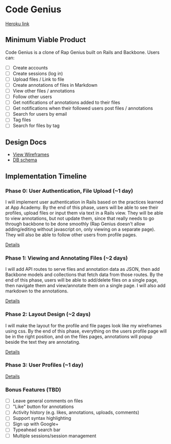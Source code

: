 # Code Genius

[Heroku link][heroku]

[heroku]: http://.herokuapp.com

## Minimum Viable Product
Code Genius is a clone of Rap Genius built on Rails and Backbone. Users can:

<!-- This is a Markdown checklist. Use it to keep track of your progress! -->

- [ ] Create accounts
- [ ] Create sessions (log in)
- [ ] Upload files / Link to file
- [ ] Create annotations of files in Markdown
- [ ] View other files / annotations
- [ ] Follow other users
- [ ] Get notifications of annotations added to their files
- [ ] Get notifications when their followed users post files / annotations
- [ ] Search for users by email
- [ ] Tag files
- [ ] Search for files by tag

## Design Docs
* [View Wireframes][views]
* [DB schema][schema]

[views]: ./docs/views.md
[schema]: ./docs/schema.md

## Implementation Timeline

### Phase 0: User Authentication, File Upload (~1 day)
I will implement user authentication in Rails based on the practices learned at
App Academy. By the end of this phase, users will be able to see their profiles, upload files or input them via text in a Rails view. They will be able to view annotations, but not update them, since that really needs to go through backbone to be done smoothly (Rap Genius doesn't allow adding/editing without javascript on, only viewing on a separate page). They will also be able to follow other users from profile pages.

[Details][phase-zero]

### Phase 1: Viewing and Annotating Files (~2 days)
I will add API routes to serve files and annotation data as JSON, then add Backbone models and collections that fetch data from those routes. By the end of this phase, users will be able to add/delete files on a single page, then navigate them and view/annotate them on a single page. I will also add markdown to the annotations.

[Details][phase-one]

### Phase 2: Layout Design (~2 days)
I will make the layout for the profile and file pages look like my wireframes using css. By the end of this phase, everything on the users profile page will be in the right position, and on the files pages, annotations will popup beside the text they are annotating.

[Details][phase-two]

### Phase 3: User Profiles (~1 day)

[Details][phase-three]

### Bonus Features (TBD)
- [ ] Leave general comments on files
- [ ] "Like" button for annotations
- [ ] Activity history (e.g. likes, annotations, uploads, comments)
- [ ] Support syntax highlighting
- [ ] Sign up with Google+
- [ ] Typeahead search bar
- [ ] Multiple sessions/session management

[phase-zero]: ./docs/phases/phase0.md
[phase-one]: ./docs/phases/phase1.md
[phase-two]: ./docs/phases/phase2.md
[phase-three]: ./docs/phases/phase3.md
